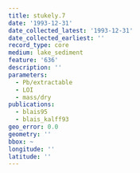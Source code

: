 ```yaml
---
title: stukely.7
date: '1993-12-31'
date_collected_latest: '1993-12-31'
date_collected_earliest: ''
record_type: core
medium: lake_sediment
feature: '636'
description: ''
parameters:
  - Pb/extractable
  - LOI
  - mass/dry
publications:
  - blais95
  - blais_kalff93
geo_error: 0.0
geometry: ''
bbox: ~
longitude: ''
latitude: ''
---
```

